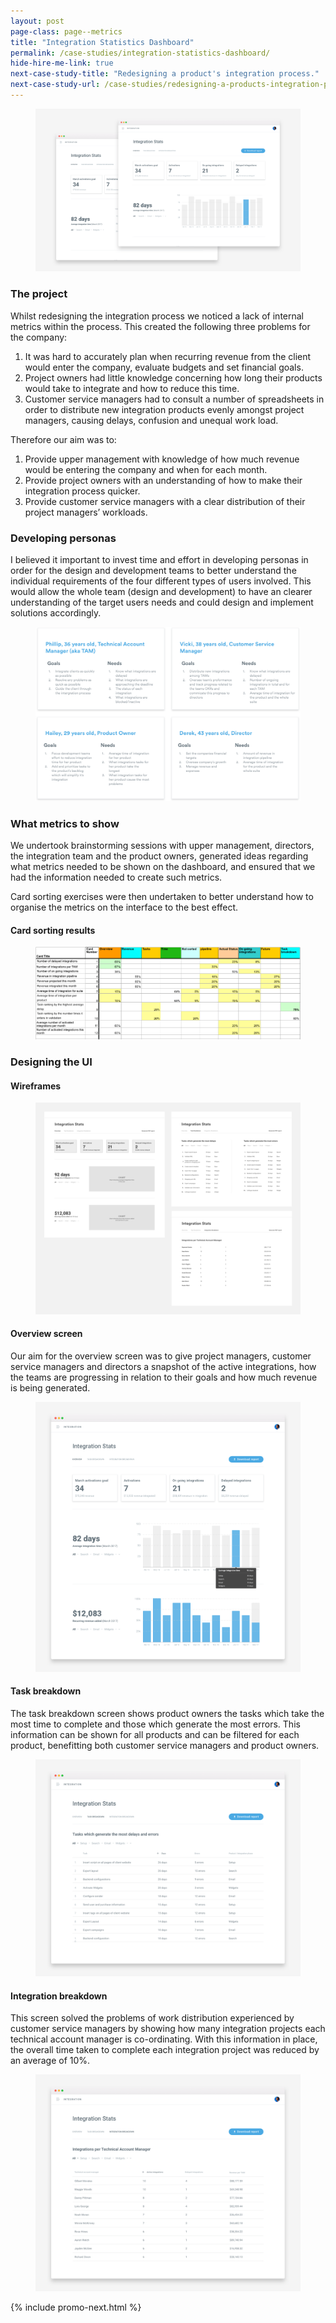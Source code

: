 ```yaml
---
layout: post
page-class: page--metrics
title: "Integration Statistics Dashboard"
permalink: /case-studies/integration-statistics-dashboard/
hide-hire-me-link: true
next-case-study-title: "Redesigning a product's integration process."
next-case-study-url: /case-studies/redesigning-a-products-integration-process/
---
```


<figure class="image--masthead"><img src="/images/metrics--masthead.png" alt="Integration process"></figure>

### The project
Whilst redesigning the integration process we noticed a lack of internal metrics within the process. This created the following three problems for the company:

1.  It was hard to accurately plan when recurring revenue from the client would enter the company, evaluate budgets and set financial goals.
2.  Project owners had little knowledge concerning how long their products would take to integrate and how to reduce this time.
3.  Customer service managers had to consult a number of spreadsheets in order to distribute new integration products evenly amongst project managers, causing delays, confusion and unequal work load.

Therefore our aim was to:

1.  Provide upper management with knowledge of how much revenue would be entering the company and when for each month.
2.  Provide project owners with an understanding of how to make their integration process quicker.
3.  Provide customer service managers with a clear distribution of their project managers’ workloads.

### Developing personas
I believed it important to invest time and effort in developing personas in order for the design and development teams to better understand the individual requirements of the four different types of users involved. This would allow the whole team (design and development) to have an clearer understanding of the target users needs and could design and implement solutions accordingly.

<figure><img src="/images/metrics--personas.png" alt="User personas for the project"></figure>

### What metrics to show
We undertook brainstorming sessions with upper management, directors, the integration team and the product owners, generated ideas regarding what metrics needed to be shown on the dashboard, and ensured that we had the information needed to create such metrics.  

Card sorting exercises were then undertaken to better understand how to organise the metrics on the interface to the best effect.

#### Card sorting results

<figure><img src="/images/metrics--cardsorting-results.png" alt="Cardsorting results"></figure>


### Designing the UI

#### Wireframes

<figure><img src="/images/metrics--wireframes.png" alt="Wireframes"></figure>

#### Overview screen
Our aim for the overview screen was to give project managers, customer service managers and directors a snapshot of the active integrations, how the teams are progressing in relation to their goals and how much revenue is being generated.

<figure><img src="/images/metrics--overview.png" alt="Wireframes"></figure>

#### Task breakdown
The task breakdown screen shows product owners the tasks which take the most time to complete and those which generate the most errors. This information can be shown for all products and can be filtered for each product, benefitting both customer service managers and product owners.

<figure><img src="/images/metrics--task.png" alt="Wireframes"></figure>

#### Integration breakdown
This screen solved the problems of work distribution experienced by customer service managers by showing how many integration projects each technical account manager is co-ordinating. With this information in place, the overall time taken to complete each integration project was reduced by an average of 10%.

<figure><img src="/images/metrics--tam.png" alt="Wireframes"></figure>

{% include promo-next.html %}
